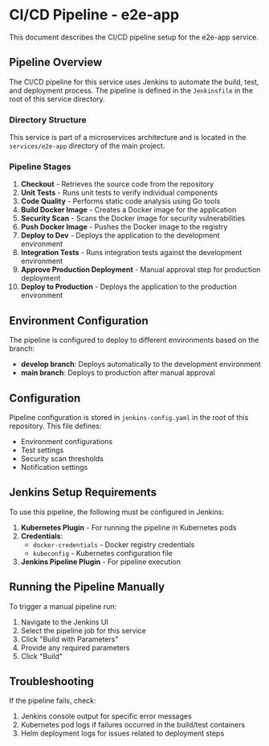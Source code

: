 # CI/CD Pipeline - e2e-app

This document describes the CI/CD pipeline setup for the e2e-app service.

## Pipeline Overview

The CI/CD pipeline for this service uses Jenkins to automate the build, test, and deployment process. The pipeline is defined in the `Jenkinsfile` in the root of this service directory.

### Directory Structure

This service is part of a microservices architecture and is located in the `services/e2e-app` directory of the main project.

### Pipeline Stages

1. **Checkout** - Retrieves the source code from the repository
2. **Unit Tests** - Runs unit tests to verify individual components
3. **Code Quality** - Performs static code analysis using Go tools
4. **Build Docker Image** - Creates a Docker image for the application
5. **Security Scan** - Scans the Docker image for security vulnerabilities
6. **Push Docker Image** - Pushes the Docker image to the registry
7. **Deploy to Dev** - Deploys the application to the development environment
8. **Integration Tests** - Runs integration tests against the development environment
9. **Approve Production Deployment** - Manual approval step for production deployment
10. **Deploy to Production** - Deploys the application to the production environment

## Environment Configuration

The pipeline is configured to deploy to different environments based on the branch:

- **develop branch**: Deploys automatically to the development environment
- **main branch**: Deploys to production after manual approval

## Configuration

Pipeline configuration is stored in `jenkins-config.yaml` in the root of this repository. This file defines:

- Environment configurations
- Test settings
- Security scan thresholds
- Notification settings

## Jenkins Setup Requirements

To use this pipeline, the following must be configured in Jenkins:

1. **Kubernetes Plugin** - For running the pipeline in Kubernetes pods
2. **Credentials**:
   - `docker-credentials` - Docker registry credentials
   - `kubeconfig` - Kubernetes configuration file
3. **Jenkins Pipeline Plugin** - For pipeline execution

## Running the Pipeline Manually

To trigger a manual pipeline run:

1. Navigate to the Jenkins UI
2. Select the pipeline job for this service
3. Click "Build with Parameters"
4. Provide any required parameters
5. Click "Build"

## Troubleshooting

If the pipeline fails, check:

1. Jenkins console output for specific error messages
2. Kubernetes pod logs if failures occurred in the build/test containers
3. Helm deployment logs for issues related to deployment steps